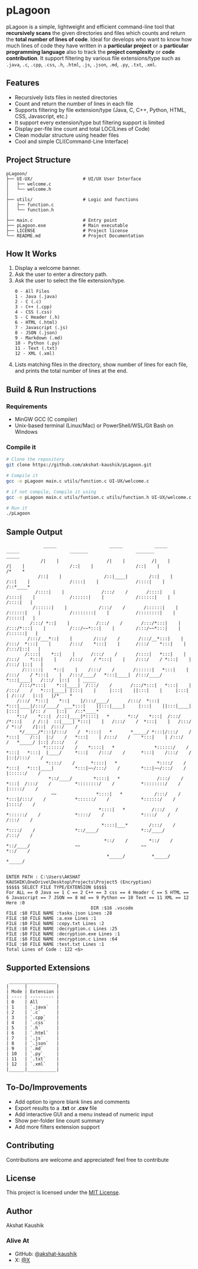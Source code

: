 # pLagoon 

pLagoon is a simple, lightweight and efficient command-line tool that **recursively scans** the given directories and files which counts and return the **total number of lines of code**. Ideal for develops who want to know how much lines of code they have written in a **particular project** or a **particular programming language** also to track the **project complexity** or **code contribution**. It support filtering by various file extensions/type such as `.java`, `.c`, `.cpp`, `.css`, `.h`, `.html`, `.js`, `.json`, `.md`, `.py`, `.txt`, `.xml`.

## Features

- Recursively lists files in nested directories
- Count and return the number of lines in each file
- Supports filtering by file extension/type (Java, C, C++, Python, HTML, CSS, Javascript, etc.)
- It support every extension/type but filtering support is limited
- Display per-file line count and total LOC(Lines of Code)
- Clean modular structure using header files
- Cool and simple CLI(Command-Line Interface)

## Project Structure

```
pLagoon/
├── UI-UX/                   # UI/UX User Interface
│   ├── welcome.c
│   └── welcome.h
│
├── utils/                   # Logic and functions
│   ├── function.c
│   └── function.h
│
├── main.c                   # Entry point 
├── pLagoon.exe              # Main executable
├── LICENSE                  # Project license
└── README.md                # Project Documentation
```

## How It Works

1. Display a welcome banner.
2. Ask the user to enter a directory path.
3. Ask the user to select the file extension/type.
    ```
    0 - All Files
    1 - Java (.java)
    2 - C (.c)
    3 - C++ (.cpp)
    4 - CSS (.css)
    5 - C Header (.h)
    6 - HTML (.html)
    7 - Javascript (.js)
    8 - JSON (.json)
    9 - Markdown (.md)
    10 - Python (.py)
    11 - Text (.txt)
    12 - XML (.xml)
    ```
4. Lists matching files in the directory, show number of lines for each file, and prints the total number of lines at the end.

## Build & Run Instructions

### Requirements

- MinGW GCC (C compiler)
- Unix-based terminal (Linux/Mac) or PowerShell/WSL/Git Bash on Windows

### Compile it

```bash
# Clone the repository
git clone https://github.com/akshat-kaushik/pLagoon.git

# Compile it
gcc -o pLagoon main.c utils/function.c UI-UX/welcome.c 

# if not compile, Compile it using
gcc -o pLagoon main.c utils/funtion.c utils/function.h UI-UX/welcome.c UI-UX/welcome.h

# Run it
./pLagoon
```

## Sample Output

```
              _____                    _____            _____                    _____                   _______                  _______                   _____
             /|    |                  /|    |          /|    |                  /|    |                 /::|    |                /::|    |                 /*    *
            /::|    |                /::|____|        /::|    |                /::|    |               /::::|    |              /::::|    |               /::*____*
           /::::|    |              /:::/    /       /::::|    |              /::::|    |             /::::::|    |            /::::::|    |             /::::|   |
          /::::::|    |            /:::/    /       /::::::|    |            /::::::|    |           /::::::::|    |          /::::::::|    |           /:::::|   |
         /:::/ *::|    |          /:::/    /       /:::/*:::|    |          /:::/*:::|    |         /:::/~~*:::|    |        /:::/~~*:::|    |         /::::::|   |
        /:::/___*::|    |        /:::/    /       /:::/__*:::|    |        /:::/  *:::|    |       /:::/    *:::|    |      /:::/    *:::|    |       /:::/|::|   |
       /::::|    *::|    |      /:::/    /       /::::|   *:::|    |      /:::/    *:::|    |     /:::/    / *:::|    |    /:::/    / *:::|    |     /:::/ |::|   |
      /::::::|    *::|    |    /:::/    /       /::::::|   *:::|    |    /:::/    / *:::|    |   /:::/____/   *:::|____|  /:::/____/   *:::|____|   /:::/  |::|   | _____
     /:::/*:::|    *::|____|  /:::/    /       /:::/*:::|   *:::|    |  /:::/    /   *:::|____| |:::|    |     |:::|    ||:::|    |     |:::|    | /:::/   |::|   |/*    *        
    /:::/  *:::|    *::|    |/:::/____/       /:::/  *:::|   *:::|____|/:::/____/  ___*:::|    ||:::|____|     |:::|    ||:::|____|     |:::|    |/:: /    |::|   /::*____*       
    *::/    *:::|  /:::|____|*::::|   *       *::/    *:::|  /:::/    /*:::|    / /::|  ::|____| *:::|    |   /:::/    /  *:::|    |   /:::/    / *::/    /|::|  /:::/    /       
     */_____/*:::|/:::/    /  *::::|   *       *_____/ *:::|/:::/    /  *:::|    /::|  |:/    /   *:::|    | /:::/    /    *:::|    | /:::/    /   *_____/ |::| /:::/    /        
              *::::::/    /    *::::|   *               *::::::/    /    *:::|   *:::|  |____/     *:::|    /:::/    /      *:::|    /:::/    /            |::|/:::/    /
               *::::/    /      *::::|   *               *::::/    /      *:::|   *:::|____|        *:::|~~/:::/    /        *:::|~~/:::/    /             |::::::/    /
                *::/____/        *::::|   *              /:::/    /        *:::|  /:::/    /         *::::::::/    /          *::::::::/    /              |:::::/    /
                 ~~               *::::|   *            /:::/    /          *:::|/:::/    /           *::::::/    /            *::::::/    /               |::::/    /
                                   *::::|   *          /:::/    /            *::::::/    /             *::::/    /              *::::/    /                /:::/    /
                                    *::::|___*        /:::/    /              *::::/    /               *::/____/                *::/____/                /:::/    /
                                     *::/    /        *::/    /                *::/____/                 ~~                       ~~                      *::/    /
                                      *_____/          *_____/                                                                                             *_____/


ENTER PATH : C:\Users\AKSHAT KAUSHIK\OneDrive\Desktop\Projects\Project5 (Encryption)
$$$$$ SELECT FILE TYPE/EXTENSION $$$$$
For ALL == 0 Java == 1 C == 2 C++ == 3 css == 4 Header C == 5 HTML == 6 Javascript == 7 JSON == 8 md == 9 Python == 10 Text == 11 XML == 12 
Here :0
                                DIR :$16 .vscode
FILE :$0 FILE NAME :tasks.json Lines :28
FILE :$0 FILE NAME :a.exe Lines :1
FILE :$0 FILE NAME :copy.txt Lines :2
FILE :$0 FILE NAME :decryption.c Lines :25
FILE :$0 FILE NAME :decryption.exe Lines :1
FILE :$0 FILE NAME :encryption.c Lines :64
FILE :$0 FILE NAME :test.txt Lines :1
Total Lines of Code : 122 <$>
```

## Supported Extensions

```
 __________________
|      |           |
| Mode | Extension |
| ---- | --------- |
| 0    | All       |
| 1    | `.java`   |
| 2    | `.c`      |
| 3    | `.cpp`    |
| 4    | `.css`    |
| 5    | `.h`      |
| 6    | `.html`   |
| 7    | `.js`     |
| 8    | `.json`   |
| 9    | `.md`     |
| 10   | `.py`     |
| 11   | `.txt`    |
| 12   | `.xml`    |
|______|___________|
```

## To-Do/Improvements

- Add option to ignore blank lines and comments
- Export results to a **.txt** or **.csv** file
- Add interactive GUI and a menu instead of numeric input
- Show per-folder line count summary
- Add more filters extension support

## Contributing

Contributions are welcome and appreciated! feel free to contribute

## License

This project is licensed under the [MIT License](LICENSE).

## Author

Akshat Kaushik

### Alive At

- GitHub: [@akshat-kaushik](https://github.com/akshat-kaushik)
- X: [@X](https://x.com/kaushk_akshat)
